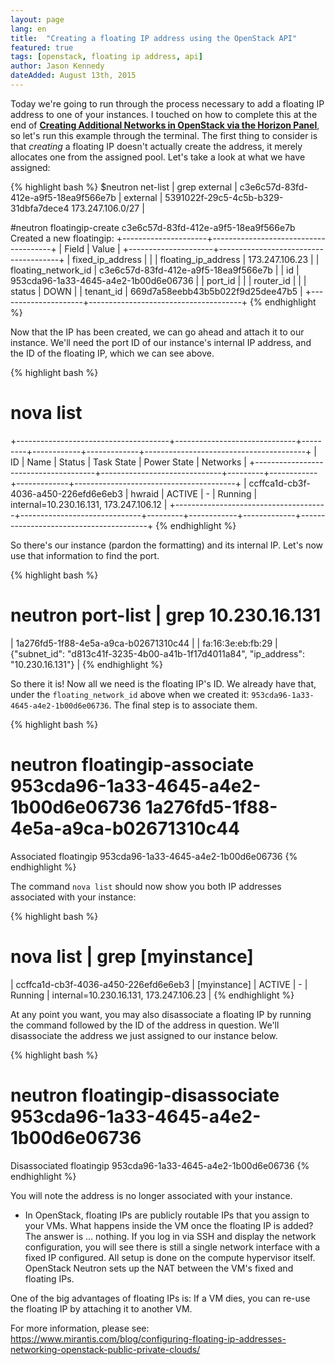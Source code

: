 ```yaml
---
layout: page
lang: en
title:  "Creating a floating IP address using the OpenStack API"
featured: true
tags: [openstack, floating ip address, api]
author: Jason Kennedy
dateAdded: August 13th, 2015
---
```


Today we're going to run through the process necessary to add a floating IP address to one of your instances. I touched on how to complete this at the end of [**Creating Additional Networks in OpenStack via the Horizon Panel**](http://ibm-blue-box-help.github.io/help-documentation/horizon/creating-additional-networks-with-horizon/), so let's run this example through the terminal. The first thing to consider is that *creating* a floating IP doesn't actually create the address, it merely allocates one from the assigned pool. Let's take a look at what we have assigned:

{% highlight bash %}
$neutron net-list | grep external
| c3e6c57d-83fd-412e-a9f5-18ea9f566e7b | external | 5391022f-29c5-4c5b-b329-31dbfa7dece4 173.247.106.0/27 |

#neutron floatingip-create c3e6c57d-83fd-412e-a9f5-18ea9f566e7b
Created a new floatingip:
+---------------------+--------------------------------------+
| Field | Value |
+---------------------+--------------------------------------+
| fixed_ip_address | |
| floating_ip_address | 173.247.106.23 |
| floating_network_id | c3e6c57d-83fd-412e-a9f5-18ea9f566e7b |
| id | 953cda96-1a33-4645-a4e2-1b00d6e06736 |
| port_id | |
| router_id | |
| status | DOWN |
| tenant_id | 669d7a58eebb43b5b022f9d25dee47b5 |
+---------------------+--------------------------------------+
{% endhighlight %}

Now that the IP has been created, we can go ahead and attach it to our instance. We'll need the port ID of our instance's internal IP address, and the ID of the floating IP, which we can see above.

{% highlight bash %}
# nova list
+--------------------------------------+------------------------------+---------+------------+-------------+----------------------------------------+
| ID | Name | Status | Task State | Power State | Networks |
+--------------------------------------+------------------------------+---------+------------+-------------+----------------------------------------+
| ccffca1d-cb3f-4036-a450-226efd6e6eb3 | hwraid                       | ACTIVE  | -          | Running     | internal=10.230.16.131, 173.247.106.12 |
+--------------------------------------+------------------------------+---------+------------+-------------+----------------------------------------+
{% endhighlight %}

So there's our instance (pardon the formatting) and its internal IP. Let's now use that information to find the port.

{% highlight bash %}
# neutron port-list | grep 10.230.16.131
| 1a276fd5-1f88-4e5a-a9ca-b02671310c44 | | fa:16:3e:eb:fb:29 | {"subnet_id": "d813c41f-3235-4b00-a41b-1f17d4011a84", "ip_address": "10.230.16.131"} |
{% endhighlight %}

So there it is! Now all we need is the floating IP's ID. We already have that, under the `floating_network_id` above when we created it: `953cda96-1a33-4645-a4e2-1b00d6e06736`. The final step is to associate them.

{% highlight bash %}
# neutron floatingip-associate 953cda96-1a33-4645-a4e2-1b00d6e06736 1a276fd5-1f88-4e5a-a9ca-b02671310c44
Associated floatingip 953cda96-1a33-4645-a4e2-1b00d6e06736
{% endhighlight %}

The command `nova list` should now show you both IP addresses associated with your instance:

{% highlight bash %}
# nova list | grep [myinstance]
| ccffca1d-cb3f-4036-a450-226efd6e6eb3 | [myinstance]                       | ACTIVE  | -          | Running     | internal=10.230.16.131, 173.247.106.23 |
{% endhighlight %}

At any point you want, you may also disassociate a floating IP by running the command followed by the ID of the address in question. We'll disassociate the address we just assigned to our instance below.

{% highlight bash %}
# neutron floatingip-disassociate 953cda96-1a33-4645-a4e2-1b00d6e06736
Disassociated floatingip 953cda96-1a33-4645-a4e2-1b00d6e06736
{% endhighlight %}

You will note the address is no longer associated with your instance.

* In OpenStack, floating IPs are publicly routable IPs that you assign to your VMs. What happens inside the VM once the floating IP is added? The answer is ... nothing. If you log in via SSH and display the network configuration, you will see there is still a single network interface with a fixed IP configured. All setup is done on the compute hypervisor itself. OpenStack Neutron sets up the NAT between the VM's fixed and floating IPs.

One of the big advantages of floating IPs is: If a VM dies, you can re-use the floating IP by attaching it to another VM.

For more information, please see: https://www.mirantis.com/blog/configuring-floating-ip-addresses-networking-openstack-public-private-clouds/
